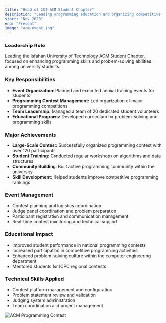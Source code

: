```yaml
---
title: "Head of IUT ACM Student Chapter"
description: "Leading programming education and organizing competitive programming events"
start: "Nov 2023"
end: "Present"
image: "acm-event.jpg"
---
```


### Leadership Role
Leading the Isfahan University of Technology ACM Student Chapter, focused on enhancing programming skills and problem-solving abilities among university students.

### Key Responsibilities
- **Event Organization:** Planned and executed annual training events for students
- **Programming Contest Management:** Led organization of major programming competitions
- **Team Leadership:** Managed a team of 20 dedicated student volunteers
- **Educational Programs:** Developed curriculum for problem-solving and programming skills

### Major Achievements
- **Large-Scale Contest:** Successfully organized programming contest with over 120 participants
- **Student Training:** Conducted regular workshops on algorithms and data structures
- **Community Building:** Built active programming community within the university
- **Skill Development:** Helped students improve competitive programming rankings

### Event Management
- Contest planning and logistics coordination
- Judge panel coordination and problem preparation
- Participant registration and communication management
- Real-time contest monitoring and technical support

### Educational Impact
- Improved student performance in national programming contests
- Increased participation in competitive programming activities
- Enhanced problem-solving culture within the computer engineering department
- Mentored students for ICPC regional contests

### Technical Skills Applied
- Contest platform management and configuration
- Problem statement review and validation
- Judging system administration
- Team coordination and project management

![ACM Programming Contest](images/acm-event.jpg)
